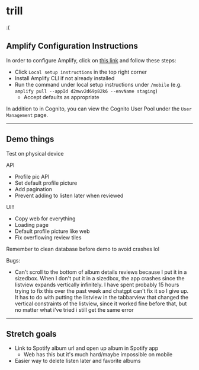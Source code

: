 # trill

:(

## Amplify Configuration Instructions

In order to configure Amplify, click on [this link](https://us-east-1.admin.amplifyapp.com/admin/d2mwv2d69p82k6/staging/home) and follow these steps:

- Click `Local setup instructions` in the top right corner
- Install Amplify CLI if not already installed
- Run the command under local setup instructions under `/mobile` (e.g. `amplify pull --appId d2mwv2d69p82k6 --envName staging`)
  - Accept defaults as appropriate

In addition to in Cognito, you can view the Cognito User Pool under the `User Management` page.

---

## Demo things

Test on physical device

API
- Profile pic API
- Set default profile picture
- Add pagination
- Prevent adding to listen later when reviewed

UI!!
- Copy web for everything
- Loading page
- Default profile picture like web
- Fix overflowing review tiles

Remember to clean database before demo to avoid crashes lol

Bugs:
- Can't scroll to the bottom of album details reviews because I put it in a sizedbox. When I don't put it in a sizedbox, the app crashes since the listview expands vertically infinitely. I have spent probably 15 hours trying to fix this over the past week and chatgpt can't fix it so I give up. It has to do with putting the listview in the tabbarview that changed the vertical constraints of the listview, since it worked fine before that, but no matter what i've tried i still get the same error

---

## Stretch goals

- Link to Spotify album url and open up album in Spotify app
  - Web has this but it's much hard/maybe impossible on mobile
- Easier way to delete listen later and favorite albums
